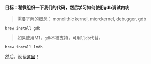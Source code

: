 #### 目标：稍微组织一下我们的代码，然后学习如何使用gdb调试内核 

> 需要了解的概念： monolithic kernel, microkernel, debugger, gdb

```
brew install gdb
```

> 如果使用M1，`gdb`不被支持，可用`lldb`代替。

```
brew install lmdb
```


然后，阅读[这里](https://www.tutorialspoint.com/gnu_debugger/index.htm)！
